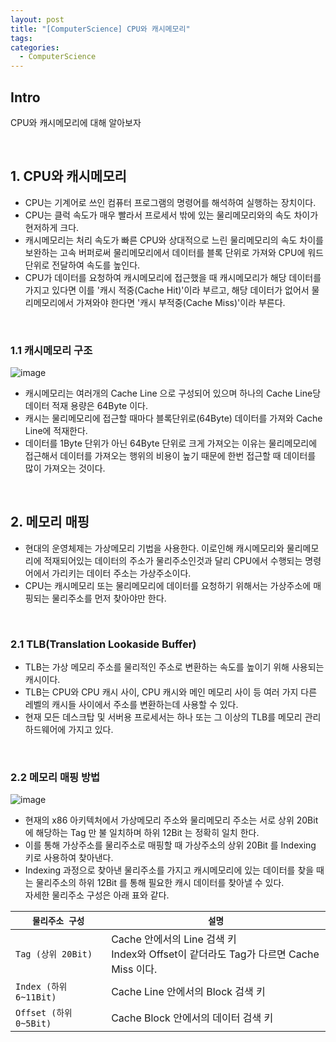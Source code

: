 ```yaml
---
layout: post
title: "[ComputerScience] CPU와 캐시메모리"
tags: 
categories:
  - ComputerScience
---
```


## Intro
CPU와 캐시메모리에 대해 알아보자

<br/>

## 1. CPU와 캐시메모리

 - CPU는 기계어로 쓰인 컴퓨터 프로그램의 명령어를 해석하여 실행하는 장치이다.
 - CPU는 클럭 속도가 매우 빨라서 프로세서 밖에 있는 물리메모리와의 속도 차이가 현저하게 크다.
 - 캐시메모리는 처리 속도가 빠른 CPU와 상대적으로 느린 물리메모리의 속도 차이를 보완하는 고속 버퍼로써 물리메모리에서 데이터를 블록 단위로 가져와 CPU에 워드 단위로 전달하여 속도를 높인다.
 - CPU가 데이터를 요청하여 캐시메모리에 접근했을 때 캐시메모리가 해당 데이터를 가지고 있다면 이를 '캐시 적중(Cache Hit)'이라 부르고, 해당 데이터가 없어서 물리메모리에서 가져와야 한다면 '캐시 부적중(Cache Miss)'이라 부른다.

<br/>

### 1.1 캐시메모리 구조

![image](https://user-images.githubusercontent.com/51254582/200118151-95e4eba8-c2e0-4e19-b6f0-5b3ed077e9c0.png)

 - 캐시메모리는 여러개의 Cache Line 으로 구성되어 있으며 하나의 Cache Line당 데이터 적재 용량은 64Byte 이다.
 - 캐시는 물리메모리에 접근할 때마다 블록단위로(64Byte) 데이터를 가져와 Cache Line에 적재한다.
 - 데이터를 1Byte 단위가 아닌 64Byte 단위로 크게 가져오는 이유는 물리메모리에 접근해서 데이터를 가져오는 행위의 비용이 높기 때문에 한번 접근할 때 데이터를 많이 가져오는 것이다.

<br/>

## 2. 메모리 매핑

 - 현대의 운영체제는 가상메모리 기법을 사용한다. 이로인해 캐시메모리와 물리메모리에 적재되어있는 데이터의 주소가 물리주소인것과 달리 CPU에서 수행되는 명령어에서 가리키는 데이터 주소는 가상주소이다.
 - CPU는 캐시메모리 또는 물리메모리에 데이터를 요청하기 위해서는 가상주소에 매핑되는 물리주소를 먼저 찾아야만 한다.

<br>

### 2.1 TLB(Translation Lookaside Buffer)

 - TLB는 가상 메모리 주소를 물리적인 주소로 변환하는 속도를 높이기 위해 사용되는 캐시이다.
 - TLB는 CPU와 CPU 캐시 사이, CPU 캐시와 메인 메모리 사이 등 여러 가지 다른 레벨의 캐시들 사이에서 주소를 변환하는데 사용할 수 있다.
 - 현재 모든 데스크탑 및 서버용 프로세서는 하나 또는 그 이상의 TLB를 메모리 관리 하드웨어에 가지고 있다.

<br>

### 2.2 메모리 매핑 방법

![image](https://user-images.githubusercontent.com/51254582/200120327-428f8623-0719-4861-9087-a3ab554e04a5.png)

 - 현재의 x86 아키텍처에서 가상메모리 주소와 물리메모리 주소는 서로 상위 20Bit에 해당하는 Tag 만 불 일치하며 하위 12Bit 는 정확히 일치 한다. 
 - 이를 통해 가상주소를 물리주소로 매핑할 때 가상주소의 상위 20Bit 를 Indexing 키로 사용하여 찾아낸다.
 - Indexing 과정으로 찾아낸 물리주소를 가지고 캐시메모리에 있는 데이터를 찾을 때는 물리주소의 하위 12Bit 를 통해 필요한 캐시 데이터를 찾아낼 수 있다. <br> 자세한 물리주소 구성은 아래 표와 같다.

|`물리주소 구성`|`설명`|
|---|---|
|`Tag (상위 20Bit)`|Cache 안에서의 Line 검색 키 <br> Index와 Offset이 같더라도 Tag가 다르면 Cache Miss 이다.|
|`Index (하위 6~11Bit)`|Cache Line 안에서의 Block 검색 키|
|`Offset (하위 0~5Bit)`|Cache Block 안에서의 데이터 검색 키|
